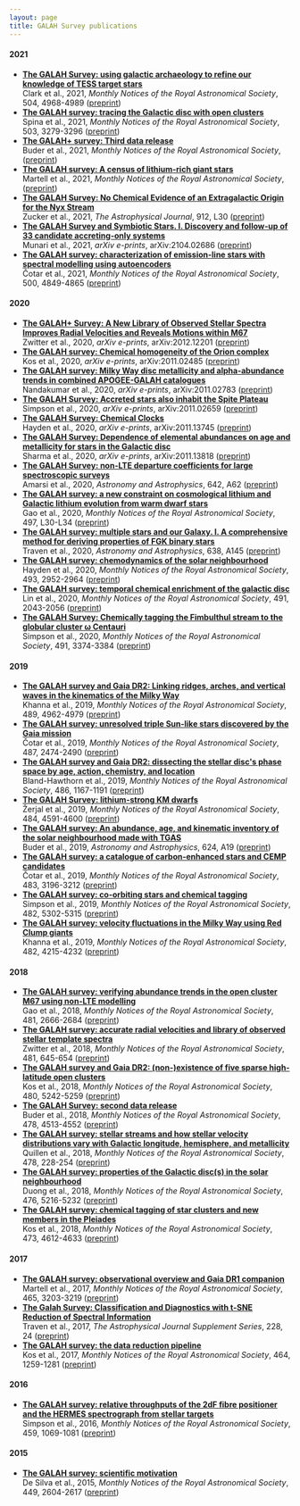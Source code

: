 ```yaml
---
layout: page
title: GALAH Survey publications
---
```



#### 2021
* **[The GALAH Survey: using galactic archaeology to refine our knowledge of TESS target stars](https://ui.adsabs.harvard.edu/abs/2021MNRAS.504.4968C)**<br/>Clark et al., 2021, *Monthly Notices of the Royal Astronomical Society*, 504, 4968-4989 ([preprint](https://arxiv.org/abs/arXiv:2008.05372))
* **[The GALAH survey: tracing the Galactic disc with open clusters](https://ui.adsabs.harvard.edu/abs/2021MNRAS.503.3279S)**<br/>Spina et al., 2021, *Monthly Notices of the Royal Astronomical Society*, 503, 3279-3296 ([preprint](https://arxiv.org/abs/arXiv:2011.02533))
* **[The GALAH+ survey: Third data release](https://ui.adsabs.harvard.edu/abs/2021MNRAS.tmp.1259B)**<br/>Buder et al., 2021, *Monthly Notices of the Royal Astronomical Society*, ([preprint](https://arxiv.org/abs/arXiv:2011.02505))
* **[The GALAH survey: A census of lithium-rich giant stars](https://ui.adsabs.harvard.edu/abs/2021MNRAS.tmp.1346M)**<br/>Martell et al., 2021, *Monthly Notices of the Royal Astronomical Society*, ([preprint](https://arxiv.org/abs/arXiv:2006.02106))
* **[The GALAH Survey: No Chemical Evidence of an Extragalactic Origin for the Nyx Stream](https://ui.adsabs.harvard.edu/abs/2021ApJ...912L..30Z)**<br/>Zucker et al., 2021, *The Astrophysical Journal*, 912, L30 ([preprint](https://arxiv.org/abs/arXiv:2104.08684))
* **[The GALAH Survey and Symbiotic Stars. I. Discovery and follow-up of 33 candidate accreting-only systems](https://ui.adsabs.harvard.edu/abs/2021arXiv210402686M)**<br/>Munari et al., 2021, *arXiv e-prints*, arXiv:2104.02686 ([preprint](https://arxiv.org/abs/arXiv:2104.02686))
* **[The GALAH survey: characterization of emission-line stars with spectral modelling using autoencoders](https://ui.adsabs.harvard.edu/abs/2021MNRAS.500.4849C)**<br/>Čotar et al., 2021, *Monthly Notices of the Royal Astronomical Society*, 500, 4849-4865 ([preprint](https://arxiv.org/abs/arXiv:2006.03062))

#### 2020
* **[The GALAH+ Survey: A New Library of Observed Stellar Spectra Improves Radial Velocities and Reveals Motions within M67](https://ui.adsabs.harvard.edu/abs/2020arXiv201212201Z)**<br/>Zwitter et al., 2020, *arXiv e-prints*, arXiv:2012.12201 ([preprint](https://arxiv.org/abs/arXiv:2012.12201))
* **[The GALAH survey: Chemical homogeneity of the Orion complex](https://ui.adsabs.harvard.edu/abs/2020arXiv201102485K)**<br/>Kos et al., 2020, *arXiv e-prints*, arXiv:2011.02485 ([preprint](https://arxiv.org/abs/arXiv:2011.02485))
* **[The GALAH survey: Milky Way disc metallicity and alpha-abundance trends in combined APOGEE-GALAH catalogues](https://ui.adsabs.harvard.edu/abs/2020arXiv201102783N)**<br/>Nandakumar et al., 2020, *arXiv e-prints*, arXiv:2011.02783 ([preprint](https://arxiv.org/abs/arXiv:2011.02783))
* **[The GALAH Survey: Accreted stars also inhabit the Spite Plateau](https://ui.adsabs.harvard.edu/abs/2020arXiv201102659S)**<br/>Simpson et al., 2020, *arXiv e-prints*, arXiv:2011.02659 ([preprint](https://arxiv.org/abs/arXiv:2011.02659))
* **[The GALAH Survey: Chemical Clocks](https://ui.adsabs.harvard.edu/abs/2020arXiv201113745H)**<br/>Hayden et al., 2020, *arXiv e-prints*, arXiv:2011.13745 ([preprint](https://arxiv.org/abs/arXiv:2011.13745))
* **[The GALAH Survey: Dependence of elemental abundances on age and metallicity for stars in the Galactic disc](https://ui.adsabs.harvard.edu/abs/2020arXiv201113818S)**<br/>Sharma et al., 2020, *arXiv e-prints*, arXiv:2011.13818 ([preprint](https://arxiv.org/abs/arXiv:2011.13818))
* **[The GALAH Survey: non-LTE departure coefficients for large spectroscopic surveys](https://ui.adsabs.harvard.edu/abs/2020A&A...642A..62A)**<br/>Amarsi et al., 2020, *Astronomy and Astrophysics*, 642, A62 ([preprint](https://arxiv.org/abs/arXiv:2008.09582))
* **[The GALAH survey: a new constraint on cosmological lithium and Galactic lithium evolution from warm dwarf stars](https://ui.adsabs.harvard.edu/abs/2020MNRAS.497L..30G)**<br/>Gao et al., 2020, *Monthly Notices of the Royal Astronomical Society*, 497, L30-L34 ([preprint](https://arxiv.org/abs/arXiv:2006.05173))
* **[The GALAH survey: multiple stars and our Galaxy. I. A comprehensive method for deriving properties of FGK binary stars](https://ui.adsabs.harvard.edu/abs/2020A&A...638A.145T)**<br/>Traven et al., 2020, *Astronomy and Astrophysics*, 638, A145 ([preprint](https://arxiv.org/abs/arXiv:2005.00014))
* **[The GALAH survey: chemodynamics of the solar neighbourhood](https://ui.adsabs.harvard.edu/abs/2020MNRAS.493.2952H)**<br/>Hayden et al., 2020, *Monthly Notices of the Royal Astronomical Society*, 493, 2952-2964 ([preprint](https://arxiv.org/abs/arXiv:1901.07565))
* **[The GALAH survey: temporal chemical enrichment of the galactic disc](https://ui.adsabs.harvard.edu/abs/2020MNRAS.491.2043L)**<br/>Lin et al., 2020, *Monthly Notices of the Royal Astronomical Society*, 491, 2043-2056 ([preprint](https://arxiv.org/abs/arXiv:1911.05221))
* **[The GALAH Survey: Chemically tagging the Fimbulthul stream to the globular cluster ω Centauri](https://ui.adsabs.harvard.edu/abs/2020MNRAS.491.3374S)**<br/>Simpson et al., 2020, *Monthly Notices of the Royal Astronomical Society*, 491, 3374-3384 ([preprint](https://arxiv.org/abs/arXiv:1911.01548))

#### 2019
* **[The GALAH survey and Gaia DR2: Linking ridges, arches, and vertical waves in the kinematics of the Milky Way](https://ui.adsabs.harvard.edu/abs/2019MNRAS.489.4962K)**<br/>Khanna et al., 2019, *Monthly Notices of the Royal Astronomical Society*, 489, 4962-4979 ([preprint](https://arxiv.org/abs/arXiv:1902.10113))
* **[The GALAH survey: unresolved triple Sun-like stars discovered by the Gaia mission](https://ui.adsabs.harvard.edu/abs/2019MNRAS.487.2474C)**<br/>Čotar et al., 2019, *Monthly Notices of the Royal Astronomical Society*, 487, 2474-2490 ([preprint](https://arxiv.org/abs/arXiv:1904.04841))
* **[The GALAH survey and Gaia DR2: dissecting the stellar disc's phase space by age, action, chemistry, and location](https://ui.adsabs.harvard.edu/abs/2019MNRAS.486.1167B)**<br/>Bland-Hawthorn et al., 2019, *Monthly Notices of the Royal Astronomical Society*, 486, 1167-1191 ([preprint](https://arxiv.org/abs/arXiv:1809.02658))
* **[The GALAH Survey: lithium-strong KM dwarfs](https://ui.adsabs.harvard.edu/abs/2019MNRAS.484.4591Z)**<br/>Žerjal et al., 2019, *Monthly Notices of the Royal Astronomical Society*, 484, 4591-4600 ([preprint](https://arxiv.org/abs/arXiv:1810.10435))
* **[The GALAH survey: An abundance, age, and kinematic inventory of the solar neighbourhood made with TGAS](https://ui.adsabs.harvard.edu/abs/2019A&A...624A..19B)**<br/>Buder et al., 2019, *Astronomy and Astrophysics*, 624, A19 ([preprint](https://arxiv.org/abs/arXiv:1804.05869))
* **[The GALAH survey: a catalogue of carbon-enhanced stars and CEMP candidates](https://ui.adsabs.harvard.edu/abs/2019MNRAS.483.3196C)**<br/>Čotar et al., 2019, *Monthly Notices of the Royal Astronomical Society*, 483, 3196-3212 ([preprint](https://arxiv.org/abs/arXiv:1807.07977))
* **[The GALAH survey: co-orbiting stars and chemical tagging](https://ui.adsabs.harvard.edu/abs/2019MNRAS.482.5302S)**<br/>Simpson et al., 2019, *Monthly Notices of the Royal Astronomical Society*, 482, 5302-5315 ([preprint](https://arxiv.org/abs/arXiv:1804.05894))
* **[The GALAH survey: velocity fluctuations in the Milky Way using Red Clump giants](https://ui.adsabs.harvard.edu/abs/2019MNRAS.482.4215K)**<br/>Khanna et al., 2019, *Monthly Notices of the Royal Astronomical Society*, 482, 4215-4232 ([preprint](https://arxiv.org/abs/arXiv:1804.07217))

#### 2018
* **[The GALAH survey: verifying abundance trends in the open cluster M67 using non-LTE modelling](https://ui.adsabs.harvard.edu/abs/2018MNRAS.481.2666G)**<br/>Gao et al., 2018, *Monthly Notices of the Royal Astronomical Society*, 481, 2666-2684 ([preprint](https://arxiv.org/abs/arXiv:1804.06394))
* **[The GALAH survey: accurate radial velocities and library of observed stellar template spectra](https://ui.adsabs.harvard.edu/abs/2018MNRAS.481..645Z)**<br/>Zwitter et al., 2018, *Monthly Notices of the Royal Astronomical Society*, 481, 645-654 ([preprint](https://arxiv.org/abs/arXiv:1804.06344))
* **[The GALAH survey and Gaia DR2: (non-)existence of five sparse high-latitude open clusters](https://ui.adsabs.harvard.edu/abs/2018MNRAS.480.5242K)**<br/>Kos et al., 2018, *Monthly Notices of the Royal Astronomical Society*, 480, 5242-5259 ([preprint](https://arxiv.org/abs/arXiv:1807.00822))
* **[The GALAH Survey: second data release](https://ui.adsabs.harvard.edu/abs/2018MNRAS.478.4513B)**<br/>Buder et al., 2018, *Monthly Notices of the Royal Astronomical Society*, 478, 4513-4552 ([preprint](https://arxiv.org/abs/arXiv:1804.06041))
* **[The GALAH survey: stellar streams and how stellar velocity distributions vary with Galactic longitude, hemisphere, and metallicity](https://ui.adsabs.harvard.edu/abs/2018MNRAS.478..228Q)**<br/>Quillen et al., 2018, *Monthly Notices of the Royal Astronomical Society*, 478, 228-254 ([preprint](https://arxiv.org/abs/arXiv:1802.02924))
* **[The GALAH survey: properties of the Galactic disc(s) in the solar neighbourhood](https://ui.adsabs.harvard.edu/abs/2018MNRAS.476.5216D)**<br/>Duong et al., 2018, *Monthly Notices of the Royal Astronomical Society*, 476, 5216-5232 ([preprint](https://arxiv.org/abs/arXiv:1801.01514))
* **[The GALAH survey: chemical tagging of star clusters and new members in the Pleiades](https://ui.adsabs.harvard.edu/abs/2018MNRAS.473.4612K)**<br/>Kos et al., 2018, *Monthly Notices of the Royal Astronomical Society*, 473, 4612-4633 ([preprint](https://arxiv.org/abs/arXiv:1709.00794))

#### 2017
* **[The GALAH survey: observational overview and Gaia DR1 companion](https://ui.adsabs.harvard.edu/abs/2017MNRAS.465.3203M)**<br/>Martell et al., 2017, *Monthly Notices of the Royal Astronomical Society*, 465, 3203-3219 ([preprint](https://arxiv.org/abs/arXiv:1609.02822))
* **[The Galah Survey: Classification and Diagnostics with t-SNE Reduction of Spectral Information](https://ui.adsabs.harvard.edu/abs/2017ApJS..228...24T)**<br/>Traven et al., 2017, *The Astrophysical Journal Supplement Series*, 228, 24 ([preprint](https://arxiv.org/abs/arXiv:1612.02242))
* **[The GALAH survey: the data reduction pipeline](https://ui.adsabs.harvard.edu/abs/2017MNRAS.464.1259K)**<br/>Kos et al., 2017, *Monthly Notices of the Royal Astronomical Society*, 464, 1259-1281 ([preprint](https://arxiv.org/abs/arXiv:1608.04391))

#### 2016
* **[The GALAH survey: relative throughputs of the 2dF fibre positioner and the HERMES spectrograph from stellar targets](https://ui.adsabs.harvard.edu/abs/2016MNRAS.459.1069S)**<br/>Simpson et al., 2016, *Monthly Notices of the Royal Astronomical Society*, 459, 1069-1081 ([preprint](https://arxiv.org/abs/arXiv:1603.08991))

#### 2015
* **[The GALAH survey: scientific motivation](https://ui.adsabs.harvard.edu/abs/2015MNRAS.449.2604D)**<br/>De Silva et al., 2015, *Monthly Notices of the Royal Astronomical Society*, 449, 2604-2617 ([preprint](https://arxiv.org/abs/arXiv:1502.04767))
